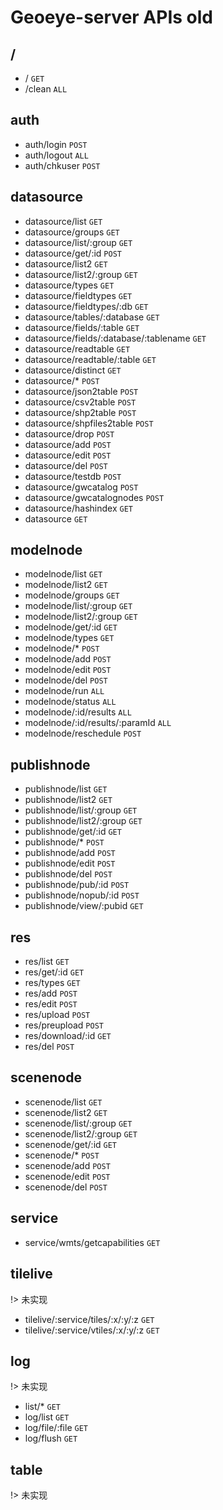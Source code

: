 # Geoeye-server APIs old

## /
- / `GET`
- /clean `ALL`

## auth
- auth/login `POST`
- auth/logout `ALL`
- auth/chkuser `POST`

## datasource
- datasource/list `GET`
- datasource/groups `GET`
- datasource/list/:group `GET`
- datasource/get/:id `POST`
- datasource/list2 `GET`
- datasource/list2/:group `GET`
- datasource/types `GET`
- datasource/fieldtypes `GET`
- datasource/fieldtypes/:db `GET`
- datasource/tables/:database `GET`
- datasource/fields/:table `GET`
- datasource/fields/:database/:tablename `GET`
- datasource/readtable `GET`
- datasource/readtable/:table `GET`
- datasource/distinct `GET`
- datasource/* `POST`
- datasource/json2table `POST`
- datasource/csv2table `POST`
- datasource/shp2table `POST`
- datasource/shpfiles2table `POST`
- datasource/drop `POST`
- datasource/add `POST`
- datasource/edit `POST`
- datasource/del `POST`
- datasource/testdb `POST`
- datasource/gwcatalog `POST`
- datasource/gwcatalognodes `POST`
- datasource/hashindex `GET`
- datasource `GET`

## modelnode
- modelnode/list `GET`
- modelnode/list2 `GET`
- modelnode/groups `GET`
- modelnode/list/:group `GET`
- modelnode/list2/:group `GET`
- modelnode/get/:id `GET`
- modelnode/types `GET`
- modelnode/* `POST`
- modelnode/add `POST`
- modelnode/edit `POST`
- modelnode/del `POST`
- modelnode/run `ALL`
- modelnode/status `ALL`
- modelnode/:id/results `ALL`
- modelnode/:id/results/:paramId `ALL`
- modelnode/reschedule `POST`

## publishnode
- publishnode/list `GET`
- publishnode/list2 `GET`
- publishnode/list/:group `GET`
- publishnode/list2/:group `GET`
- publishnode/get/:id `GET`
- publishnode/* `POST`
- publishnode/add `POST`
- publishnode/edit `POST`
- publishnode/del `POST`
- publishnode/pub/:id `POST`
- publishnode/nopub/:id `POST`
- publishnode/view/:pubid `GET`

## res
- res/list `GET`
- res/get/:id `GET`
- res/types `GET`
- res/add `POST`
- res/edit `POST`
- res/upload `POST`
- res/preupload `POST`
- res/download/:id `GET`
- res/del `POST`

## scenenode
- scenenode/list `GET`
- scenenode/list2 `GET`
- scenenode/list/:group `GET`
- scenenode/list2/:group `GET`
- scenenode/get/:id `GET`
- scenenode/* `POST`
- scenenode/add `POST`
- scenenode/edit `POST`
- scenenode/del `POST`

## service
- service/wmts/getcapabilities `GET`

## tilelive
!> 未实现

- tilelive/:service/tiles/:x/:y/:z `GET`
- tilelive/:service/vtiles/:x/:y/:z `GET`

## log
!> 未实现

- list/* `GET`
- log/list `GET`
- log/file/:file `GET`
- log/flush `GET`

## table
!> 未实现
